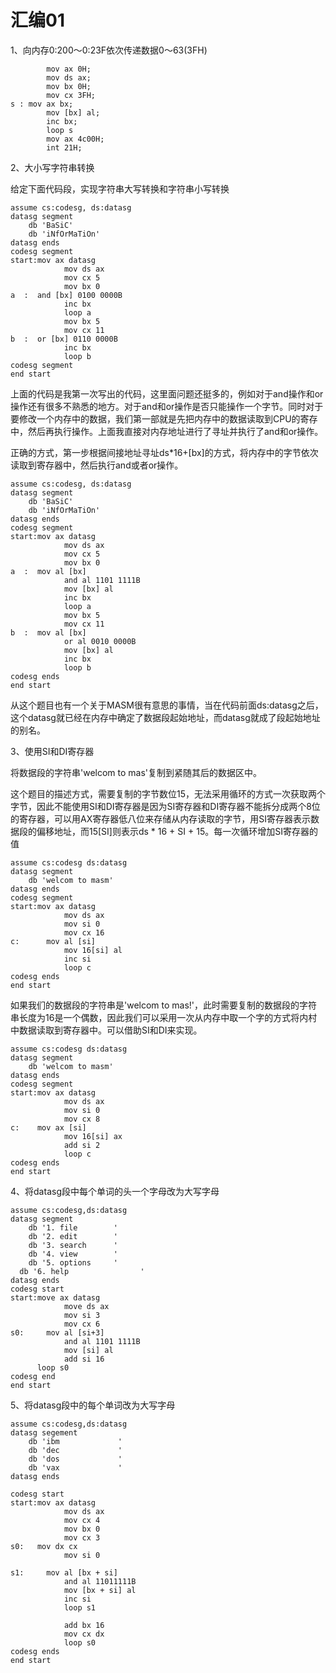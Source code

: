 # 汇编01

1、向内存0:200～0:23F依次传递数据0～63(3FH)

```assembly
		mov ax 0H;
		mov ds ax;
		mov bx 0H;
		mov cx 3FH;
s : mov ax bx;
		mov [bx] al;
		inc bx;
		loop s
		mov ax 4c00H;
		int 21H;
```



2、大小写字符串转换

给定下面代码段，实现字符串大写转换和字符串小写转换

```assembly
assume cs:codesg, ds:datasg
datasg segment
	db 'BaSiC'
	db 'iNfOrMaTiOn'
datasg ends
codesg segment
start:mov ax datasg
			mov ds ax
			mov cx 5
			mov bx 0
a  :  and [bx] 0100 0000B
			inc bx
			loop a
			mov bx 5
			mov cx 11
b  :  or [bx] 0110 0000B
			inc bx
			loop b
codesg segment
end start
```

上面的代码是我第一次写出的代码，这里面问题还挺多的，例如对于and操作和or操作还有很多不熟悉的地方。对于and和or操作是否只能操作一个字节。同时对于要修改一个内存中的数据，我们第一部就是先把内存中的数据读取到CPU的寄存中，然后再执行操作。上面我直接对内存地址进行了寻址并执行了and和or操作。

正确的方式，第一步根据间接地址寻址ds*16+[bx]的方式，将内存中的字节依次读取到寄存器中，然后执行and或者or操作。

```assembly
assume cs:codesg, ds:datasg
datasg segment
	db 'BaSiC'
	db 'iNfOrMaTiOn'
datasg ends
codesg segment
start:mov ax datasg
			mov ds ax
			mov cx 5
			mov bx 0
a  :  mov al [bx]
			and al 1101 1111B
			mov [bx] al
			inc bx
			loop a
			mov bx 5
			mov cx 11
b  :  mov al [bx]
			or al 0010 0000B
			mov [bx] al
			inc bx
			loop b
codesg ends
end start
```

从这个题目也有一个关于MASM很有意思的事情，当在代码前面ds:datasg之后，这个datasg就已经在内存中确定了数据段起始地址，而datasg就成了段起始地址的别名。

3、使用SI和DI寄存器

将数据段的字符串'welcom to mas'复制到紧随其后的数据区中。

这个题目的描述方式，需要复制的字节数位15，无法采用循环的方式一次获取两个字节，因此不能使用SI和DI寄存器是因为SI寄存器和DI寄存器不能拆分成两个8位的寄存器，可以用AX寄存器低八位来存储从内存读取的字节，用SI寄存器表示数据段的偏移地址，而15[SI]则表示ds * 16 + SI + 15。每一次循环增加SI寄存器的值

```assembly
assume cs:codesg ds:datasg
datasg segment
	db 'welcom to masm'
datasg ends
codesg segment
start:mov ax datasg
			mov ds ax
			mov si 0
			mov cx 16
c: 		mov al [si] 
			mov 16[si] al
			inc si
			loop c
codesg ends
end start
```



如果我们的数据段的字符串是'welcom to mas!'，此时需要复制的数据段的字符串长度为16是一个偶数，因此我们可以采用一次从内存中取一个字的方式将内村中数据读取到寄存器中。可以借助SI和DI来实现。

```assembly
assume cs:codesg ds:datasg
datasg segment
	db 'welcom to masm'
datasg ends
codesg segment
start:mov ax datasg
			mov ds ax
			mov si 0
			mov cx 8
c:    mov ax [si] 
			mov 16[si] ax
			add si 2
			loop c
codesg ends
end start
```



4、将datasg段中每个单词的头一个字母改为大写字母

```assembly
assume cs:codesg,ds:datasg
datasg segment
	db '1. file        '
	db '2. edit        '
	db '3. search      '
	db '4. view        '
	db '5. options     '
  db '6. help				 '
datasg ends
codesg start
start:move ax datasg
			move ds ax
			mov si 3
			mov cx 6
s0:		mov al [si+3]
			and al 1101 1111B
			mov [si] al
			add si 16
      loop s0
codesg end
end start
```



5、将datasg段中的每个单词改为大写字母

```assembly
assume cs:codesg,ds:datasg
datasg segement
	db 'ibm             '
	db 'dec             '
	db 'dos             '
	db 'vax             '
datasg ends

codesg start
start:mov ax datasg
			mov ds ax
			mov cx 4
			mov bx 0
 			mov cx 3
s0:   mov dx cx
			mov si 0
			
s1: 	mov al [bx + si]
			and al 11011111B
			mov [bx + si] al
			inc si
			loop s1
			
			add bx 16
			mov cx dx
			loop s0
codesg ends
end start
```



